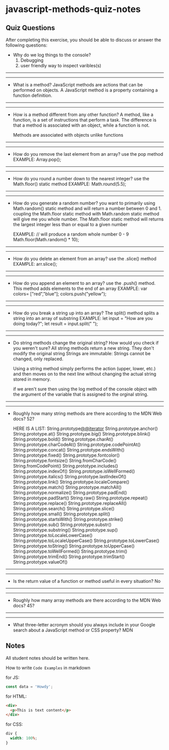 # javascript-methods-quiz-notes

## Quiz Questions

After completing this exercise, you should be able to discuss or answer the following questions:

- Why do we log things to the console?
  1. Debugging
  2. user friendly way to inspect varibles(s)

---

---

- What is a method?
  JavaScript methods are actions that can be performed on objects.
  A JavaScript method is a property containing a function definition.

---

---

- How is a method different from any other function?
  A method, like a function, is a set of instructions that perform a task.
  The difference is that a method is associated with an object, while a
  function is not.

  Methods are associated with objects unlike functions

---

---

- How do you remove the last element from an array?
  use the pop method
  EXAMPLE:
  Array.pop();

---

---

- How do you round a number down to the nearest integer?
  use the Math.floor() static method
  EXAMPLE:
  Math.round(5.5);

---

---

- How do you generate a random number?
  you want to primarily using Math.random() static method
  and will return a number between 0 and 1. coupling the
  Math.floor static method with Math.random static method
  will give me you whole number. The Math.floor static
  method will returns the largest integer less than or
  equal to a given number

  EXAMPLE:
  // will produce a random whole number 0 - 9
  Math.floor(Math.random() \* 10);

---

---

- How do you delete an element from an array?
  use the .slice() method
  EXAMPLE:
  arr.slice();

---

---

- How do you append an element to an array?
  use the .push() method. This method adds elements to the end of an array
  EXAMPLE:
  var colors= ["red","blue"];
  colors.push("yellow");

---

---

- How do you break a string up into an array?
  The split() method splits a string into an array of substring
  EXAMPLE:
  let input = "How are you doing today?";
  let result = input.split(" ");

---

---

- Do string methods change the original string? How would you check if you weren't sure?
  All string methods return a new string. They don't modify the original string
  Strings are immutable: Strings cannot be changed, only replaced.

  Using a string method simply performs the action (upper, lower, etc.) and then
  moves on to the next line without changing the actual string stored in memory.

  if we aren't sure then using the log method of the console object with the argument
  of the variable that is assigned to the orginal string.

---

---

- Roughly how many string methods are there according to the MDN Web docs?
  52?

  HERE IS A LIST:
  String.prototype[@@iterator]()
  String.prototype.anchor()
  String.prototype.at()
  String.prototype.big()
  String.prototype.blink()
  String.prototype.bold()
  String.prototype.charAt()
  String.prototype.charCodeAt()
  String.prototype.codePointAt()
  String.prototype.concat()
  String.prototype.endsWith()
  String.prototype.fixed()
  String.prototype.fontcolor()
  String.prototype.fontsize()
  String.fromCharCode()
  String.fromCodePoint()
  String.prototype.includes()
  String.prototype.indexOf()
  String.prototype.isWellFormed()
  String.prototype.italics()
  String.prototype.lastIndexOf()
  String.prototype.link()
  String.prototype.localeCompare()
  String.prototype.match()
  String.prototype.matchAll()
  String.prototype.normalize()
  String.prototype.padEnd()
  String.prototype.padStart()
  String.raw()
  String.prototype.repeat()
  String.prototype.replace()
  String.prototype.replaceAll()
  String.prototype.search()
  String.prototype.slice()
  String.prototype.small()
  String.prototype.split()
  String.prototype.startsWith()
  String.prototype.strike()
  String.prototype.sub()
  String.prototype.substr()
  String.prototype.substring()
  String.prototype.sup()
  String.prototype.toLocaleLowerCase()
  String.prototype.toLocaleUpperCase()
  String.prototype.toLowerCase()
  String.prototype.toString()
  String.prototype.toUpperCase()
  String.prototype.toWellFormed()
  String.prototype.trim()
  String.prototype.trimEnd()
  String.prototype.trimStart()
  String.prototype.valueOf()

---

---

- Is the return value of a function or method useful in every situation?
  No

---

---

- Roughly how many array methods are there according to the MDN Web docs?
  45?

---

---

- What three-letter acronym should you always include in your Google search about a JavaScript method or CSS property?
  MDN

## Notes

All student notes should be written here.

How to write `Code Examples` in markdown

for JS:

```javascript
const data = 'Howdy';
```

for HTML:

```html
<div>
  <p>This is text content</p>
</div>
```

for CSS:

```css
div {
  width: 100%;
}
```
